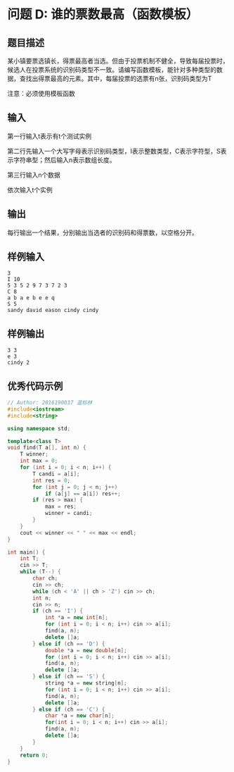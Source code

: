# 问题 D: 谁的票数最高（函数模板）

## 题目描述

某小镇要票选镇长，得票最高者当选。但由于投票机制不健全，导致每届投票时，候选人在投票系统的识别码类型不一致。请编写函数模板，能针对多种类型的数据，查找出得票最高的元素。其中，每届投票的选票有n张，识别码类型为T

注意：必须使用模板函数

## 输入

第一行输入t表示有t个测试实例

第二行先输入一个大写字母表示识别码类型，I表示整数类型，C表示字符型，S表示字符串型；然后输入n表示数组长度。

第三行输入n个数据

依次输入t个实例

## 输出

每行输出一个结果，分别输出当选者的识别码和得票数，以空格分开。

## 样例输入
```
3
I 10
5 3 5 2 9 7 3 7 2 3
C 8
a b a e b e e q
S 5
sandy david eason cindy cindy
```

## 样例输出
```
3 3
e 3
cindy 2
```

## 优秀代码示例
```C++
// Author: 2016190037 温标林
#include<iostream>
#include<string>

using namespace std;

template<class T>
void find(T a[], int n) {
    T winner;
    int max = 0;
    for (int i = 0; i < n; i++) {
        T candi = a[i];
        int res = 0;
        for (int j = 0; j < n; j++)
            if (a[j] == a[i]) res++;
        if (res > max) {
            max = res;
            winner = candi;
        }
    }
    cout << winner << " " << max << endl;
}

int main() {
    int T;
    cin >> T;
    while (T--) {
        char ch;
        cin >> ch;
        while (ch < 'A' || ch > 'Z') cin >> ch;
        int n;
        cin >> n;
        if (ch == 'I') {
            int *a = new int[n];
            for (int i = 0; i < n; i++) cin >> a[i];
            find(a, n);
            delete []a;
        } else if (ch == 'D') {
            double *a = new double[n];
            for (int i = 0; i < n; i++) cin >> a[i];
            find(a, n);
            delete []a;
        } else if (ch == 'S') {
            string *a = new string[n];
            for (int i = 0; i < n; i++) cin >> a[i];
            find(a, n);
            delete []a;
        } else if (ch == 'C') {
            char *a = new char[n];
            for(int i = 0; i < n; i++) cin >> a[i];
            find(a, n);
            delete []a;
        }
    }
    return 0;
}

```